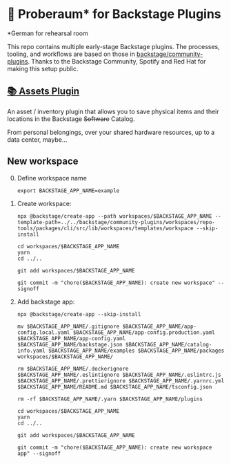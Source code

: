 # 🧪 Proberaum* for Backstage Plugins

*German for rehearsal room

This repo contains multiple early-stage Backstage plugins. The processes, tooling, and workflows are based on those in [backstage/community-plugins](https://github.com/backstage/community-plugins). Thanks to the Backstage Community, Spotify and Red Hat for making this setup public.

## [📚 Assets Plugin](workspaces/assets/README.md)

An asset / inventory plugin that allows you to save physical items and their locations in the Backstage ~~Software~~ Catalog.

From personal belongings, over your shared hardware resources, up to a data center, maybe...

## New workspace

0. Define workspace name

   ```
   export BACKSTAGE_APP_NAME=example
   ```

1. Create workspace:

   ```
   npx @backstage/create-app --path workspaces/$BACKSTAGE_APP_NAME --template-path=../../backstage/community-plugins/workspaces/repo-tools/packages/cli/src/lib/workspaces/templates/workspace --skip-install

   cd workspaces/$BACKSTAGE_APP_NAME
   yarn
   cd ../..

   git add workspaces/$BACKSTAGE_APP_NAME

   git commit -m "chore($BACKSTAGE_APP_NAME): create new workspace" --signoff
   ```

2. Add backstage app:

   ```
   npx @backstage/create-app --skip-install
   
   mv $BACKSTAGE_APP_NAME/.gitignore $BACKSTAGE_APP_NAME/app-config.local.yaml $BACKSTAGE_APP_NAME/app-config.production.yaml $BACKSTAGE_APP_NAME/app-config.yaml $BACKSTAGE_APP_NAME/backstage.json $BACKSTAGE_APP_NAME/catalog-info.yaml $BACKSTAGE_APP_NAME/examples $BACKSTAGE_APP_NAME/packages workspaces/$BACKSTAGE_APP_NAME/

   rm $BACKSTAGE_APP_NAME/.dockerignore $BACKSTAGE_APP_NAME/.eslintignore $BACKSTAGE_APP_NAME/.eslintrc.js $BACKSTAGE_APP_NAME/.prettierignore $BACKSTAGE_APP_NAME/.yarnrc.yml $BACKSTAGE_APP_NAME/README.md $BACKSTAGE_APP_NAME/tsconfig.json

   rm -rf $BACKSTAGE_APP_NAME/.yarn $BACKSTAGE_APP_NAME/plugins

   cd workspaces/$BACKSTAGE_APP_NAME
   yarn
   cd ../..

   git add workspaces/$BACKSTAGE_APP_NAME

   git commit -m "chore($BACKSTAGE_APP_NAME): create new workspace app" --signoff
   ```
